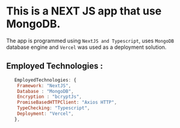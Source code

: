# This is a NEXT JS app that use MongoDB.

The app is programmed using `NextJS and Typescript`, uses `MongoDB` database engine and `Vercel` was used as a deployment solution.

## Employed Technologies :

```js
   EmployedTechnologies: {
    Framework: "NextJS",
    Database : "MongoDB",
    Encryption : "bcryptJs",
    PromiseBasedHTTPClient: "Axios HTTP",
    TypeChecking: "Typescript",
    Deployment: "Vercel",
   },
```
